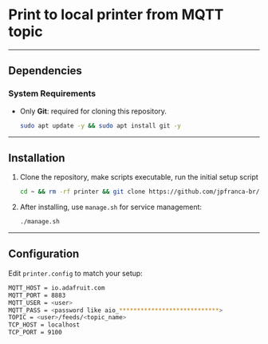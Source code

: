 # Print to local printer from MQTT topic

---

## **Dependencies**

### **System Requirements**
- Only **Git**: required for cloning this repository.
    ```bash
    sudo apt update -y && sudo apt install git -y
    ```  
---

## **Installation**

1. Clone the repository, make scripts executable, run the initial setup script
   ```bash
   cd ~ && rm -rf printer && git clone https://github.com/jpfranca-br/printer.git && cd printer && chmod +x *.sh && ./setup.sh
   ```
2. After installing, use `manage.sh` for service management:
   ```bash
   ./manage.sh
   ```

---

## **Configuration**

Edit `printer.config` to match your setup:
```bash
MQTT_HOST = io.adafruit.com
MQTT_PORT = 8883
MQTT_USER = <user>
MQTT_PASS = <password like aio_****************************>
TOPIC = <user>/feeds/<topic_name>
TCP_HOST = localhost
TCP_PORT = 9100
```
